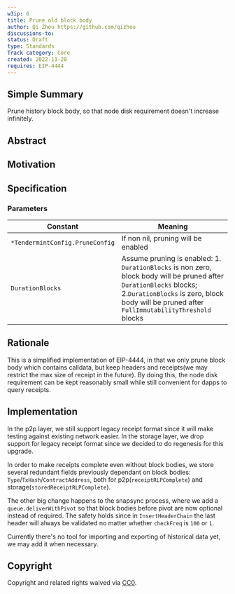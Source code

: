```yaml
---
w3ip: 6
title: Prune old block body
author: Qi Zhou https://github.com/qizhou
discussions-to: 
status: Draft
type: Standards
Track category: Core
created: 2022-11-20
requires: EIP-4444
---
```



## Simple Summary

Prune history block body, so that node disk requirement doesn't increase infinitely.

## Abstract

## Motivation

## Specification

### Parameters

| Constant                  | Meaning            |
| ------------------------- | ---------------- |
| `*TendermintConfig.PruneConfig`              | If non nil, pruning will be enabled              |
| `DurationBlocks` | Assume pruning is enabled: 1. `DurationBlocks` is non zero, block body will be pruned after `DurationBlocks` blocks; 2.`DurationBlocks` is zero, block body will be pruned after `FullImmutabilityThreshold` blocks |


## Rationale

This is a simplified implementation of EIP-4444, in that we only prune block body which contains calldata, but keep headers and receipts(we may restrict the max size of receipt in the future). By doing this, the node disk requirement can be kept reasonably small while still convenient for dapps to query receipts. 

## Implementation

In the p2p layer, we still support legacy receipt format since it will make testing against existing network easier. In the storage layer, we drop support for legacy receipt format since we decided to do regenesis for this upgrade.

In order to make receipts complete even without block bodies, we store several redundant fields previously dependant on block bodies: `Type`/`TxHash`/`ContractAddress`, both for p2p(`receiptRLPComplete`) and storage(`storedReceiptRLPComplete`).

The other big change happens to the snapsync process, where we add a `queue.deliverWithPivot` so that block bodies before pivot are now optional instead of required. The safety holds since in `InsertHeaderChain` the last header will always be validated no matter whether `checkFreq` is `100` or `1`.

Currently there's no tool for importing and exporting of historical data yet, we may add it when necessary.

## Copyright

Copyright and related rights waived via [CC0](https://creativecommons.org/publicdomain/zero/1.0/).
